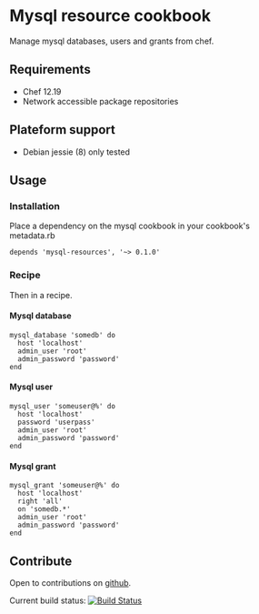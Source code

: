 # Mysql resource cookbook

Manage mysql databases, users and grants from chef.


## Requirements

- Chef 12.19
- Network accessible package repositories

## Plateform support

- Debian jessie (8) only tested

## Usage

### Installation

Place a dependency on the mysql cookbook in your cookbook's metadata.rb

```
depends 'mysql-resources', '~> 0.1.0'
```

### Recipe

Then in a recipe.

#### Mysql database

```
mysql_database 'somedb' do
  host 'localhost'
  admin_user 'root'
  admin_password 'password'
end
```

#### Mysql user

```
mysql_user 'someuser@%' do
  host 'localhost'
  password 'userpass'
  admin_user 'root'
  admin_password 'password'
end
```

#### Mysql grant

```
mysql_grant 'someuser@%' do
  host 'localhost'
  right 'all'
  on 'somedb.*'
  admin_user 'root'
  admin_password 'password'
end
```

## Contribute

Open to contributions on [github](https://github.com/marcmillien/mysql-resources-chef-cookbook).

Current build status: [![Build Status](https://travis-ci.org/marcmillien/mysql-resources-chef-cookbook.svg?branch=master)](https://travis-ci.org/marcmillien/mysql-resources-chef-cookbook)
